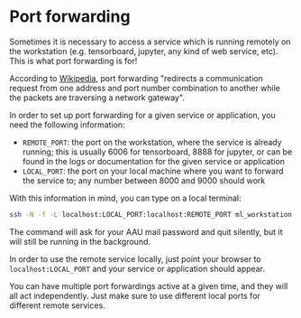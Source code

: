 # Port forwarding

Sometimes it is necessary to access a service which is running remotely on the workstation \(e.g. tensorboard, jupyter, any kind of web service, etc\). This is what port forwarding is for!

According to [Wikipedia](https://en.wikipedia.org/wiki/Port_forwarding), port forwarding "redirects a communication request from one address and port number combination to another while the packets are traversing a network gateway".

In order to set up port forwarding for a given service or application, you need the following information:

* `REMOTE_PORT`: the port on the workstation, where the service is already running; this is usually 6006 for tensorboard, 8888 for jupyter, or can be found in the logs or documentation for the given service or application
* `LOCAL_PORT`: the port on your local machine where you want to forward the service to; any number between 8000 and 9000 should work

With this information in mind, you can type on a local terminal:

```bash
ssh -N -f -L localhost:LOCAL_PORT:localhost:REMOTE_PORT ml_workstation
```

The command will ask for your AAU mail password and quit silently, but it will still be running in the background.

In order to use the remote service locally, just point your browser to `localhost:LOCAL_PORT` and your service or application should appear.

You can have multiple port forwardings active at a given time, and they will all act independently. Just make sure to use different local ports for different remote services.

